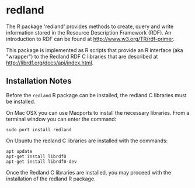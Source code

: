 
# redland

The R package 'redland' provides methods to create, query and write information stored in the Resource Description Framework (RDF). 
An introduction to RDF can be found at http://www.w3.org/TR/rdf-primer.

This package is implemented as R scripts that provide an R interface (aka "wrapper") to the Redland RDF C libraries that are described at http://librdf.org/docs/api/index.html.

## Installation Notes 

Before the `redland` R package can be installed, the redland C libraries must be installed.

On Mac OSX you can use Macports to install the necessary libraries. From a terminal window
you can enter the command:

```
sudo port install redland
```

On Ubuntu the redland C libraries are installed with the commands:

```
apt update
apt-get install librdf0
apt-get install librdf0-dev
```

Once the Redland C libraries are installed, you may proceed with the installation of the redland R package.